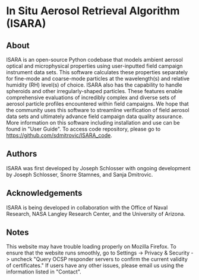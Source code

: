 # In Situ Aerosol Retrieval Algorithm (ISARA) 

## About  

ISARA is an open-source Python codebase that models ambient aerosol optical and microphysical properties using user-inputted field campaign instrument data sets. 
This software calculates these properties separately for fine-mode and coarse-mode particles at the wavelength(s) and relative humidity (RH) level(s) of choice. 
ISARA also has the capability to handle spheroids and other irregularly-shaped particles. These features enable comprehensive evaluations of incredibly complex 
and diverse sets of aerosol particle profiles encountered within field campaigns. We hope that the community uses this software to streamline verification of field 
aerosol data sets and ultimately advance field campaign data quality assurance. More information on this software including installation and use can be found in 
"User Guide". To access code repository, please go to https://github.com/sdmitrovic/ISARA_code. 

## Authors

ISARA was first developed by Joseph Schlosser with ongoing development by Joseph Schlosser, Snorre Stamnes, and Sanja Dmitrovic. 

## Acknowledgements

ISARA is being developed in collaboration with the Office of Naval Research, NASA Langley Research Center, and the University of Arizona.

## Notes

This website may have trouble loading properly on Mozilla Firefox. To ensure that the website runs smoothly, go to Settings -> Privacy & Security -> uncheck
"Query OCSP responder servers to confirm the current validity of certificates." If users have any other issues, please email us using the information listed
in "Contact".